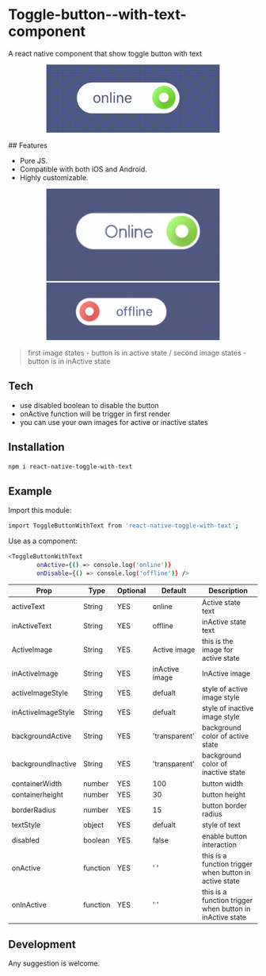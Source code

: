 # Toggle-button--with-text-component


A react native component that show toggle button with text


<p align="center">
  <img src="https://github.com/ManojKanth/React-native-toggle-button-with-text/blob/master/images/FullSizeRender.gif" width="350" title="active image">
</p>
## Features

- Pure JS.
- Compatible with both iOS and Android.
- Highly customizable.


<p align="center">
  <img src="https://github.com/ManojKanth/React-native-toggle-button-with-text/blob/master/images/active.png" width="350" title="active image">
  <img src="https://github.com/ManojKanth/React-native-toggle-button-with-text/blob/master/images/inactive.png" width="350" alt="inactive image">
</p>


> first image states - button is in active state
/
> second image states - button is in inActive state


## Tech


- use disabled boolean to disable the button
- onActive function will be trigger in first render
- you can use your own images for active or inactive states


## Installation


```sh
npm i react-native-toggle-with-text
```
## Example

Import this module:
```sh
import ToggleButtonWithText from 'react-native-toggle-with-text';
```

Use as a component:
```sh
<ToggleButtonWithText 
        onActive={() => console.log('online')} 
        onDisable={() => console.log('offline')} />
```



| Prop | Type | Optional | Default | Description |
| ------ | ------ | ------ | ------ | ------ |
| activeText | String | YES | online | Active state text
| inActiveText | String | YES | offline | inActive state text
| ActiveImage | String | YES | Active image | this is the image for active state
| inActiveImage | String | YES | inActive image | InActive image | this is the image for inactive state
| activeImageStyle | String | YES | defualt | style of active image style
| inActiveImageStyle | String | YES | defualt | style of inactive image style
| backgroundActive | String | YES | 'transparent' | background color of active state
| backgroundInactive | String | YES | 'transparent' | background color of inactive state
| containerWidth | number | YES | 100 | button width
| containerheight | number | YES | 30 | button height
| borderRadius | number | YES | 15 | button border radius
| textStyle | object | YES | defualt | style of text
| disabled | boolean | YES | false | enable button interaction
| onActive | function | YES | ' ' | this is a function trigger when button in active state
| onInActive | function | YES | ' ' | this is a function trigger when button in inActive state



## Development

Any suggestion is welcome.

